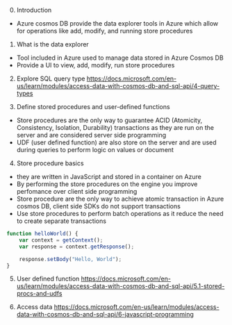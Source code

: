 0. Introduction

- Azure cosmos DB provide the data explorer tools in Azure which allow for operations like add, modify, and running store procedures

1. What is the data explorer

- Tool included in Azure used to manage data stored in Azure Cosmos DB
- Provide a UI to view, add, modify, run store procedures

2. Explore SQL query type
https://docs.microsoft.com/en-us/learn/modules/access-data-with-cosmos-db-and-sql-api/4-query-types

3. Define stored procedures and user-defined functions

- Store procedures are the only way to guarantee ACID (Atomicity, Consistency, Isolation, Durability) transactions as they are run on the server and are considered server side programming
- UDF (user defined function) are also store on the server and are used during queries to perform logic on values or document

4. Store procedure basics

- they are written in JavaScript and stored in a container on Azure
- By performing the store procedures on the engine you improve perfomance over client side programming
- Store procedure are the only way to achieve atomic transaction in Azure cosmos DB, client side SDKs do not support transactions
- Use store procedures to perform batch operations as it reduce the need to create separate transactions

``` javascript 
function helloWorld() {
    var context = getContext();
    var response = context.getResponse();

    response.setBody("Hello, World");
} 
```

5. User defined function 
https://docs.microsoft.com/en-us/learn/modules/access-data-with-cosmos-db-and-sql-api/5.1-stored-procs-and-udfs

6. Access data
https://docs.microsoft.com/en-us/learn/modules/access-data-with-cosmos-db-and-sql-api/6-javascript-programming